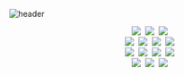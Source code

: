 ![header](https://capsule-render.vercel.app/api?text=Hello%World!&color=timeAuto)

<!--
**leemj98/leemj98** is a ✨ _special_ ✨ repository because its `README.md` (this file) appears on your GitHub profile.

Here are some ideas to get you started:

- 🔭 I’m currently working on ...
- 🌱 I’m currently learning ...
- 👯 I’m looking to collaborate on ...
- 🤔 I’m looking for help with ...
- 💬 Ask me about ...
- 📫 How to reach me: ...
- 😄 Pronouns: ...
- ⚡ Fun fact: ...
-->




<p align="center">
  <img src="https://img.shields.io/badge/JAVA-007396?style=for-the-badge&logo=java&logoColor=white"></a>&nbsp
  <img src="https://img.shields.io/badge/spring-6DB33F?style=for-the-badge&logo=spring&logoColor=white"></a>&nbsp 
  <img src="https://img.shields.io/badge/springboot-6DB33F?style=for-the-badge&logo=springboot&logoColor=white"></a>&nbsp 
  <br>
  <img src="https://img.shields.io/badge/html5-E34F26?style=for-the-badge&logo=html5&logoColor=white"></a>&nbsp
  <img src="https://img.shields.io/badge/css3-1572B6?style=for-the-badge&logo=css3&logoColor=white"></a>&nbsp 
  <img src="https://img.shields.io/badge/javascript-F7DF1E?style=for-the-badge&logo=javascript&logoColor=white"></a>&nbsp
  <img src="https://img.shields.io/badge/jquery-0769AD?style=for-the-badge&logo=jquery&logoColor=white"></a>&nbsp
  <br>
  <img src="https://img.shields.io/badge/MySql-E6B91E?style=for-the-badge&logo=MySql&logoColor=white"></a>&nbsp
  <img src="https://img.shields.io/badge/Oracle-F80000?style=for-the-badge&logo=Oracle&logoColor=white"></a>&nbsp 
  <img src="https://img.shields.io/badge/Docker-2496ED?style=for-the-badge&logo=Docker&logoColor=white"/></a>&nbsp 
  <img src="https://img.shields.io/badge/Jenkins-D24939?style=for-the-badge&logo=Jenkins&logoColor=white"/></a>&nbsp 
  <br>
  <img src="https://img.shields.io/badge/Eclipse-2C2255?style=for-the-badge&logo=Eclipse%20IDE&logoColor=white"></a>&nbsp
  <img src="https://img.shields.io/badge/intellijidea-000000?style=for-the-badge&logo=intellijidea%20IDE&logoColor=white"></a>&nbsp 
  <img src="https://img.shields.io/badge/github-181717?style=for-the-badge&logo=github&logoColor=white"></a>&nbsp 
</p>

